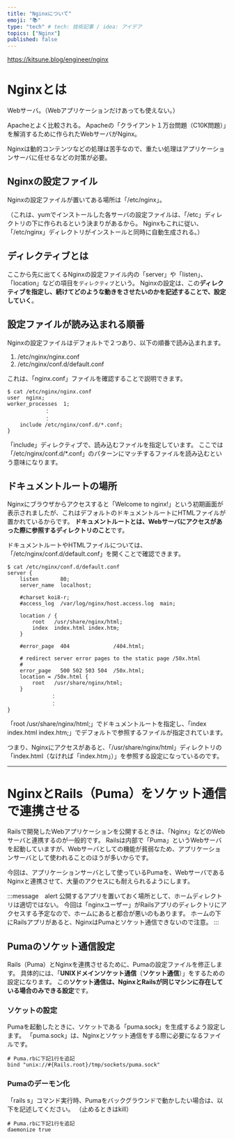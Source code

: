 ```yaml
---
title: "Nginxについて"
emoji: "📚"
type: "tech" # tech: 技術記事 / idea: アイデア
topics: ["Nginx"]
published: false
---
```


https://kitsune.blog/engineer/nginx

# Nginxとは
Webサーバ。（Webアプリケーションだけあっても使えない。）

Apacheとよく比較される。
Apacheの「クライアント１万台問題（C10K問題）」を解消するために作られたWebサーバがNginx。

Nginxは動的コンテンツなどの処理は苦手なので、重たい処理はアプリケーションサーバに任せるなどの対策が必要。

## Nginxの設定ファイル
Nginxの設定ファイルが置いてある場所は「/etc/nginx」。

（これは、yumでインストールした各サーバの設定ファイルは、「/etc」ディレクトリの下に作られるという決まりがあるから。
Nginxもこれに従い、「/etc/nginx」ディレクトリがインストールと同時に自動生成される。）

## ディレクティブとは
ここから先に出てくるNginxの設定ファイル内の「server」や「listen」、「location」などの項目を`ディレクティブ`という。
Nginxの設定は、この**ディレクティブを指定し、続けてどのような動きをさせたいのかを記述することで、設定していく**。

## 設定ファイルが読み込まれる順番
Nginxの設定ファイルはデフォルトで２つあり、以下の順番で読み込まれます。
1. /etc/nginx/nginx.conf
2. /etc/nginx/conf.d/default.conf

これは、「nginx.conf」ファイルを確認することで説明できます。
```
$ cat /etc/nginx/nginx.conf
user  nginx;
worker_processes  1;
            ：
            ：
    include /etc/nginx/conf.d/*.conf;
}
```
「include」ディレクティブで、読み込むファイルを指定しています。
ここでは「/etc/nginx/conf.d/*.conf」のパターンにマッチするファイルを読み込むという意味になります。

## ドキュメントルートの場所
Nginxにブラウザからアクセスすると「Welcome to nginx!」という初期画面が表示されましたが、これはデフォルトのドキュメントルートにHTMLファイルが置かれているからです。
**ドキュメントルートとは、Webサーバにアクセスがあった際に参照するディレクトリのこと**です。

ドキュメントルートやHTMLファイルについては、「/etc/nginx/conf.d/default.conf」を開くことで確認できます。
```
$ cat /etc/nginx/conf.d/default.conf
server {
    listen       80;
    server_name  localhost;

    #charset koi8-r;
    #access_log  /var/log/nginx/host.access.log  main;

    location / {
        root   /usr/share/nginx/html;
        index  index.html index.htm;
    }

    #error_page  404              /404.html;

    # redirect server error pages to the static page /50x.html
    #
    error_page   500 502 503 504  /50x.html;
    location = /50x.html {
        root   /usr/share/nginx/html;
    }
              ：
              ：
}
```
「root /usr/share/nginx/html;」でドキュメントルートを指定し、「index index.html index.htm;」でデフォルトで参照するファイルが指定されています。

つまり、Nginxにアクセスがあると、「/usr/share/nginx/html」ディレクトリの「index.html（なければ「index.htm」）」を参照する設定になっているのです。

---

# NginxとRails（Puma）をソケット通信で連携させる
Railsで開発したWebアプリケーションを公開するときは、「Nginx」などのWebサーバと連携するのが一般的です。
Railsは内部で「Puma」というWebサーバを起動していますが、Webサーバとしての機能が貧弱なため、アプリケーションサーバとして使われることのほうが多いからです。

今回は、アプリケーションサーバとして使っているPumaを、WebサーバであるNginxと連携させて、大量のアクセスにも耐えられるようにします。

:::message　alert
公開するアプリを置いておく場所として、ホームディレクトリは適切ではない。
今回は「nginxユーザー」がRailsアプリのディレクトリにアクセスする予定なので、ホームにあると都合が悪いのもあります。
ホームの下にRailsアプリがあると、NginxはPumaとソケット通信できないので注意。
:::

## Pumaのソケット通信設定
Rails（Puma）とNginxを連携させるために、Pumaの設定ファイルを修正します。
具体的には、「**UNIXドメインソケット通信**（**ソケット通信**）」をするための設定になります。
この**ソケット通信は、NginxとRailsが同じマシンに存在している場合のみできる設定**です。

### ソケットの設定
Pumaを起動したときに、ソケットである「puma.sock」を生成するよう設定します。
「puma.sock」は、Nginxとソケット通信をする際に必要になるファイルです。
```
# Puma.rbに下記1行を追記
bind "unix://#{Rails.root}/tmp/sockets/puma.sock"
```

### Pumaのデーモン化
「rails s」コマンド実行時、Pumaをバックグラウンドで動かしたい場合は、以下を記述してください。
（止めるときはkill）
```
# Puma.rbに下記1行を追記
daemonize true
```